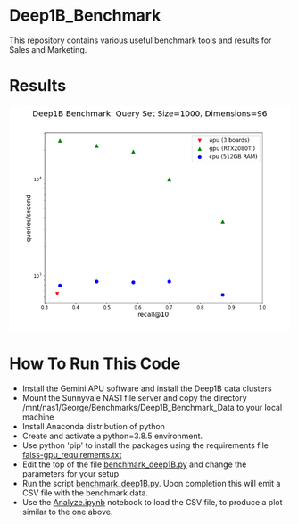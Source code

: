 # Deep1B_Benchmark

This repository contains various useful benchmark tools and results for Sales and Marketing.

# Results

![Image of Yaktocat](deep1B_compare.png)

# How To Run This Code

* Install the Gemini APU software and install the Deep1B data clusters
* Mount the Sunnyvale NAS1 file server and copy the directory /mnt/nas1/George/Benchmarks/Deep1B_Benchmark_Data to your local machine
* Install Anaconda distribution of python
* Create and activate a python=3.8.5 environment.
* Use python 'pip' to install the packages using the requirements file [faiss-gpu_requirements.txt](faiss-gpu_requirements.txt)
* Edit the top of the file [benchmark_deep1B.py](benchmark_deep1B.py) and change the parameters for your setup
* Run the script [benchmark_deep1B.py](benchmark_deep1B.py).  Upon completion this will emit a CSV file with the benchmark data.
* Use the [Analyze.ipynb](Analyze.ipynb) notebook to load the CSV file, to produce a plot similar to the one above.
